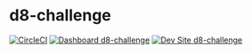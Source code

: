 # d8-challenge

[![CircleCI](https://circleci.com/gh/Exygy/d8-challenge.svg?style=shield)](https://circleci.com/gh/Exygy/d8-challenge)
[![Dashboard d8-challenge](https://img.shields.io/badge/dashboard-d8_challenge-yellow.svg)](https://dashboard.pantheon.io/sites/fb6b92ba-6601-4368-a238-7f2529f16bfd#dev/code)
[![Dev Site d8-challenge](https://img.shields.io/badge/site-d8_challenge-blue.svg)](http://dev-d8-challenge.pantheonsite.io/)